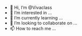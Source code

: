 - 👋 Hi, I’m @Vivaclass
- 👀 I’m interested in ...
- 🌱 I’m currently learning ...
- 💞️ I’m looking to collaborate on ...
- 📫 How to reach me ...

<!---
Vivaclass/Vivaclass is a ✨ special ✨ repository because its `README.md` (this file) appears on your GitHub profile.
You can click the Preview link to take a look at your changes.
--->

